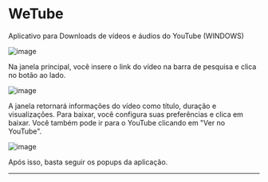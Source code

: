 # WeTube
Aplicativo para Downloads de vídeos e áudios do YouTube (WINDOWS)

![image](https://user-images.githubusercontent.com/88598601/142732506-52e48ae6-2124-4cd8-ae08-a0d9d6318c05.png)

Na janela principal, você insere o link do vídeo na barra de pesquisa e clica no botão ao lado.

![image](https://user-images.githubusercontent.com/88598601/142732572-f89ab115-19f5-420e-9685-4e0f7c6b3d87.png)

A janela retornará informações do vídeo como título, duração e visualizações. Para baixar, você configura suas preferências e clica em baixar. Você também pode ir para o YouTube clicando em "Ver no YouTube".

![image](https://user-images.githubusercontent.com/88598601/142732675-f39a0ece-d13f-4022-a6c7-3ad5d97af3ec.png)

Após isso, basta seguir os popups da aplicação.

___________________________________________________________________________________________________________________________________________________________________________________




